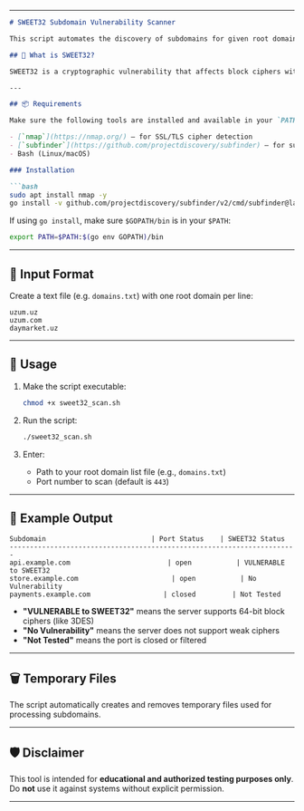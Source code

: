 

---

````markdown
# SWEET32 Subdomain Vulnerability Scanner

This script automates the discovery of subdomains for given root domains and checks each subdomain for the SWEET32 vulnerability (CVE-2016-2183) using `nmap`.

## 🧠 What is SWEET32?

SWEET32 is a cryptographic vulnerability that affects block ciphers with 64-bit blocks, such as 3DES. Servers supporting these ciphers in SSL/TLS connections are vulnerable to collision attacks and potential session data decryption.

---

## 📦 Requirements

Make sure the following tools are installed and available in your `PATH`:

- [`nmap`](https://nmap.org/) — for SSL/TLS cipher detection  
- [`subfinder`](https://github.com/projectdiscovery/subfinder) — for subdomain enumeration  
- Bash (Linux/macOS)

### Installation

```bash
sudo apt install nmap -y
go install -v github.com/projectdiscovery/subfinder/v2/cmd/subfinder@latest
````

If using `go install`, make sure `$GOPATH/bin` is in your `$PATH`:

```bash
export PATH=$PATH:$(go env GOPATH)/bin
```

---

## 📄 Input Format

Create a text file (e.g. `domains.txt`) with one root domain per line:

```
uzum.uz
uzum.com
daymarket.uz
```

---

## 🚀 Usage

1. Make the script executable:

   ```bash
   chmod +x sweet32_scan.sh
   ```

2. Run the script:

   ```bash
   ./sweet32_scan.sh
   ```

3. Enter:

   * Path to your root domain list file (e.g., `domains.txt`)
   * Port number to scan (default is `443`)

---

## 🧪 Example Output

```
Subdomain                          | Port Status    | SWEET32 Status
-----------------------------------------------------------------------
api.example.com                        | open           | VULNERABLE to SWEET32
store.example.com                       | open           | No Vulnerability
payments.example.com                  | closed         | Not Tested
```

* **"VULNERABLE to SWEET32"** means the server supports 64-bit block ciphers (like 3DES)
* **"No Vulnerability"** means the server does not support weak ciphers
* **"Not Tested"** means the port is closed or filtered

---

## 🗑 Temporary Files

The script automatically creates and removes temporary files used for processing subdomains.

---

## 🛡 Disclaimer

This tool is intended for **educational and authorized testing purposes only**. Do **not** use it against systems without explicit permission.

---


